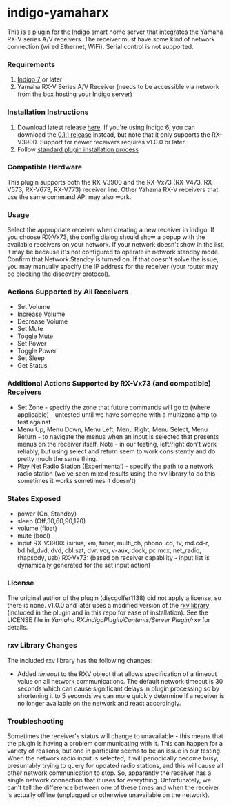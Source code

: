 indigo-yamaharx
===============

This is a plugin for the [Indigo](http://www.indigodomo.com/) smart home server that integrates the Yamaha RX-V series 
A/V receivers. The receiver must have some kind of network connection (wired Ethernet, WiFi). Serial control is not 
supported.

### Requirements

1. [Indigo 7](http://www.indigodomo.com/) or later
2. Yamaha RX-V Series A/V Receiver (needs to be accessible via network from the box hosting your Indigo server)

### Installation Instructions

1. Download latest release [here](https://github.com/IndigoDomotics/indigo-yamaharx/releases). If you're using Indigo 6, 
you can download the [0.1.1 release](https://github.com/IndigoDomotics/indigo-yamaharx/releases/tag/0.1.1) instead, but 
note that it only supports the RX-V3900. Support for newer receivers requires v1.0.0 or later.
2. Follow [standard plugin installation process](http://wiki.indigodomo.com/doku.php?id=indigo_7_documentation:getting_started#installing_plugins_configuring_plugin_settings_permanently_removing_plugins)

### Compatible Hardware
This plugin supports both the RX-V3900 and the RX-Vx73 (RX-V473, RX-V573, RX-V673, RX-V773) receiver line. Other 
Yahama RX-V receivers that use the same command API may also work.

### Usage

Select the appropriate receiver when creating a new receiver in Indigo. If you choose RX-Vx73, the config dialog should 
show a popup with the available receivers on your network. If your network doesn't show in the list, it may be because 
it's not configured to operate in network standby mode. Confirm that Network Standby is turned on. If that doesn't solve 
the issue, you may manually specify the IP address for the receiver (your router may be blocking the discovery protocol).

### Actions Supported by All Receivers
* Set Volume
* Increase Volume
* Decrease Volume
* Set Mute
* Toggle Mute
* Set Power
* Toggle Power
* Set Sleep
* Get Status

### Additional Actions Supported by RX-Vx73 (and compatible) Receivers
* Set Zone - specify the zone that future commands will go to (where applicable) - untested until we have someone with a 
multizone amp to test against
* Menu Up, Menu Down, Menu Left, Menu Right, Menu Select, Menu Return - to navigate the menus when an input is selected 
that presents menus on the receiver itself. Note - in our testing, left/right don't work reliably, but using select and 
return seem to work consistently and do pretty much the same thing.
* Play Net Radio Station (Experimental) - specify the path to a network radio station (we've seen mixed results using 
the rxv library to do this - sometimes it works sometimes it doesn't)

### States Exposed
* power (On, Standby)
* sleep (Off,30,60,90,120)
* volume (float)
* mute (bool)
* input 
	RX-V3900: (sirius, xm, tuner, multi_ch, phono, cd, tv, md.cd-r, bd.hd_dvd, dvd, cbl.sat, dvr, vcr, v-aux, dock, pc.mcx, net_radio, rhapsody, usb)
	RX-Vx73: (based on receiver capability - input list is dynamically generated for the set input action)
	
### License

The original author of the plugin (discgolfer1138) did not apply a license, so there is none. v1.0.0 and later uses a 
modified version of the [rxv library](https://github.com/wuub/rxv) (included in the plugin and in this repo for ease of 
installation). See the LICENSE file in *Yamaha RX.indigoPlugin/Contents/Server Plugin/rxv* for details.

### rxv Library Changes

The included rxv library has the following changes:

* Added *timeout* to the RXV object that allows specification of a timeout value on all network communications. The 
default network timeout is 30 seconds which can cause significant delays in plugin processing so by shortening it to
5 seconds we can more quickly determine if a receiver is no longer available on the network and react accordingly.

### Troubleshooting

Sometimes the receiver's status will change to unavailable - this means that the plugin is having a problem communicating 
with it. This can happen for a variety of reasons, but one in particular seems to be an issue in our testing. When the 
network radio input is selected, it will periodically become busy, presumably trying to query for updated radio stations, 
and this will cause all other network communication to stop. So, apparently the receiver has a single network connection 
that it uses for everything. Unfortunately, we can't tell the difference between one of these times and when the receiver 
is actually offline (unplugged or otherwise unavailable on the network). 